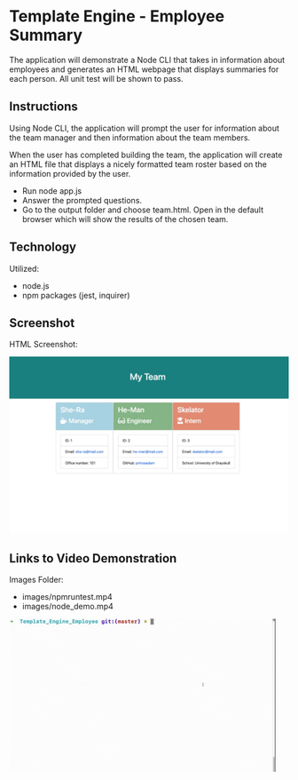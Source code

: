 # Template Engine - Employee Summary

The application will demonstrate a Node CLI that takes in information about employees and generates an HTML webpage that displays summaries for each person. All unit test will be shown to pass.

## Instructions

Using Node CLI, the application will prompt the user for information about the team manager and then information about the team members. 

When the user has completed building the team, the application will create an HTML file that displays a nicely formatted team roster based on the information provided by the user. 

- Run node app.js
- Answer the prompted questions.
- Go to the output folder and choose team.html.  Open in the default browser which will show the results of the chosen team.

## Technology

Utilized:
- node.js
- npm packages (jest, inquirer)

## Screenshot

HTML Screenshot:

![](images/MyTeamHTML.jpg)

## Links to Video Demonstration

Images Folder:
- images/npmruntest.mp4
- images/node_demo.mp4

<!-- ![](images/npmruntest.gif) -->

![](images/node_demo.gif)

